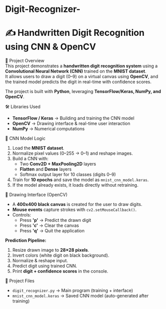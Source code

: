 # Digit-Recognizer-
# ✍️ Handwritten Digit Recognition using CNN & OpenCV

 📌 Project Overview  
This project demonstrates a **handwritten digit recognition system** using a **Convolutional Neural Network (CNN)** trained on the **MNIST dataset**.  
It allows users to draw a digit (0–9) on a virtual canvas using **OpenCV**, and the trained model predicts the digit in real-time with confidence scores.  

The project is built with **Python**, leveraging **TensorFlow/Keras, NumPy, and OpenCV**.  



🛠️ Libraries Used  
- **TensorFlow / Keras** → Building and training the CNN model  
- **OpenCV** → Drawing interface & real-time user interaction  
- **NumPy** → Numerical computations  



 🧠 CNN Model Logic  
1. Load the **MNIST dataset**.  
2. Normalize pixel values (0–255 → 0–1) and reshape images.  
3. Build a CNN with:  
   - Two **Conv2D + MaxPooling2D** layers  
   - **Flatten** and **Dense** layers  
   - Softmax output layer for 10 classes (digits 0–9)  
4. Train for **10 epochs** and save the model as `mnist_cnn_model.keras`.  
5. If the model already exists, it loads directly without retraining.  



 🎨 Drawing Interface (OpenCV)  
- A **400x400 black canvas** is created for the user to draw digits.  
- **Mouse events** capture strokes with `cv2.setMouseCallback()`.  
- Controls:  
  - Press **'p'** → Predict the drawn digit  
  - Press **'c'** → Clear the canvas  
  - Press **'q'** → Quit the application  

**Prediction Pipeline:**  
1. Resize drawn image to **28×28 pixels**.  
2. Invert colors (white digit on black background).  
3. Normalize & reshape input.  
4. Predict digit using trained CNN.  
5. Print **digit + confidence scores** in the console.  



 📂 Project Files  
- `digit_recognizer.py` → Main program (training + interface)  
- `mnist_cnn_model.keras` → Saved CNN model (auto-generated after training)  


